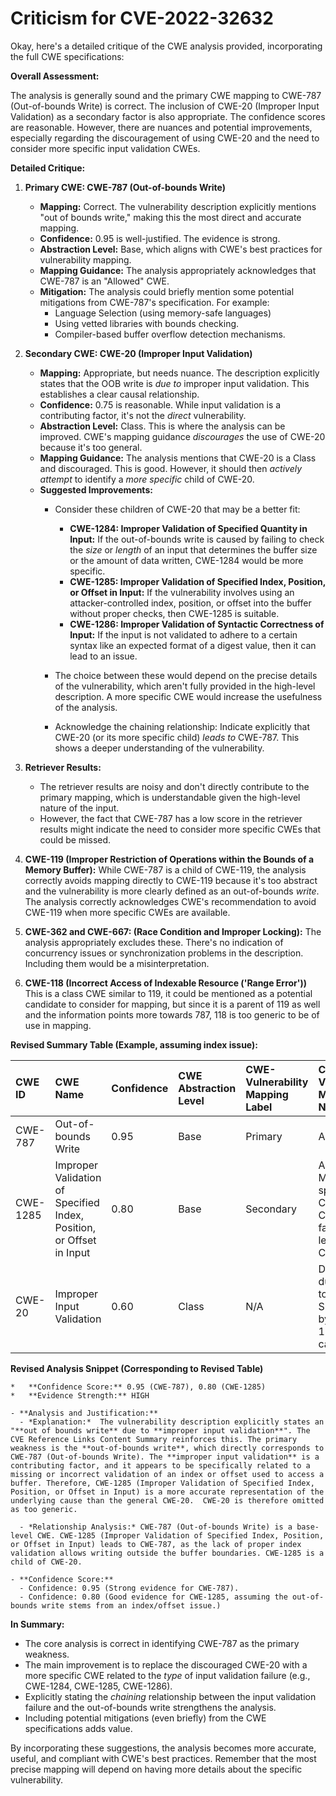# Criticism for CVE-2022-32632

Okay, here's a detailed critique of the CWE analysis provided, incorporating the full CWE specifications:

**Overall Assessment:**

The analysis is generally sound and the primary CWE mapping to CWE-787 (Out-of-bounds Write) is correct.  The inclusion of CWE-20 (Improper Input Validation) as a secondary factor is also appropriate. The confidence scores are reasonable. However, there are nuances and potential improvements, especially regarding the discouragement of using CWE-20 and the need to consider more specific input validation CWEs.

**Detailed Critique:**

1.  **Primary CWE: CWE-787 (Out-of-bounds Write)**
    *   **Mapping:** Correct. The vulnerability description explicitly mentions "out of bounds write," making this the most direct and accurate mapping.
    *   **Confidence:** 0.95 is well-justified. The evidence is strong.
    *   **Abstraction Level:**  Base, which aligns with CWE's best practices for vulnerability mapping.
    *   **Mapping Guidance:** The analysis appropriately acknowledges that CWE-787 is an "Allowed" CWE.
    *   **Mitigation:** The analysis could briefly mention some potential mitigations from CWE-787's specification. For example:
        *   Language Selection (using memory-safe languages)
        *   Using vetted libraries with bounds checking.
        *   Compiler-based buffer overflow detection mechanisms.

2.  **Secondary CWE: CWE-20 (Improper Input Validation)**
    *   **Mapping:** Appropriate, but needs nuance.  The description explicitly states that the OOB write is *due to* improper input validation.  This establishes a clear causal relationship.
    *   **Confidence:** 0.75 is reasonable. While input validation is a contributing factor, it's not the *direct* vulnerability.
    *   **Abstraction Level:** Class.  This is where the analysis can be improved. CWE's mapping guidance *discourages* the use of CWE-20 because it's too general.
    *   **Mapping Guidance:** The analysis mentions that CWE-20 is a Class and discouraged. This is good. However, it should then *actively attempt* to identify a *more specific* child of CWE-20.
    *   **Suggested Improvements:**
        *   Consider these children of CWE-20 that may be a better fit:
            *   **CWE-1284: Improper Validation of Specified Quantity in Input:**  If the out-of-bounds write is caused by failing to check the *size* or *length* of an input that determines the buffer size or the amount of data written, CWE-1284 would be more specific.
            *   **CWE-1285: Improper Validation of Specified Index, Position, or Offset in Input:** If the vulnerability involves using an attacker-controlled index, position, or offset into the buffer without proper checks, then CWE-1285 is suitable.
            *   **CWE-1286: Improper Validation of Syntactic Correctness of Input:** If the input is not validated to adhere to a certain syntax like an expected format of a digest value, then it can lead to an issue.

        *   The choice between these would depend on the precise details of the vulnerability, which aren't fully provided in the high-level description.  A more specific CWE would increase the usefulness of the analysis.
        *   Acknowledge the chaining relationship: Indicate explicitly that CWE-20 (or its more specific child) *leads to* CWE-787.  This shows a deeper understanding of the vulnerability.

3. **Retriever Results:**
    * The retriever results are noisy and don't directly contribute to the primary mapping, which is understandable given the high-level nature of the input.
    * However, the fact that CWE-787 has a low score in the retriever results might indicate the need to consider more specific CWEs that could be missed.

4.  **CWE-119 (Improper Restriction of Operations within the Bounds of a Memory Buffer):**  While CWE-787 is a child of CWE-119, the analysis correctly avoids mapping directly to CWE-119 because it's too abstract and the vulnerability is more clearly defined as an out-of-bounds *write*.  The analysis correctly acknowledges CWE's recommendation to avoid CWE-119 when more specific CWEs are available.

5.  **CWE-362 and CWE-667: (Race Condition and Improper Locking):** The analysis appropriately excludes these. There's no indication of concurrency issues or synchronization problems in the description. Including them would be a misinterpretation.

6.  **CWE-118 (Incorrect Access of Indexable Resource ('Range Error'))** This is a class CWE similar to 119, it could be mentioned as a potential candidate to consider for mapping, but since it is a parent of 119 as well and the information points more towards 787, 118 is too generic to be of use in mapping.

**Revised Summary Table (Example, assuming index issue):**

| CWE ID    | CWE Name                                                                        | Confidence | CWE Abstraction Level | CWE-Vulnerability Mapping Label | CWE-Vulnerability Mapping Notes                                                                                                                                                                                        |
| :-------- | :------------------------------------------------------------------------------- | :--------- | :---------------------- | :------------------------------ | :--------------------------------------------------------------------------------------------------------------------------------------------------------------------------------------------------------------------- |
| CWE-787   | Out-of-bounds Write                                                           | 0.95       | Base                    | Primary                         | Allowed                                                                                                                                                                                                |
| CWE-1285  | Improper Validation of Specified Index, Position, or Offset in Input | 0.80       | Base                    | Secondary                       | Allowed. More specific than CWE-20.  Contributing factor leading to CWE-787.                                                                                                                                |
| CWE-20   | Improper Input Validation                                                        | 0.60       | Class                    | N/A                         | Discouraged,  due to being too general. Superseded by CWE-1285 for this case.                                                                                                                                                             |

**Revised Analysis Snippet (Corresponding to Revised Table)**

```
*   **Confidence Score:** 0.95 (CWE-787), 0.80 (CWE-1285)
*   **Evidence Strength:** HIGH

- **Analysis and Justification:**  
  - *Explanation:*  The vulnerability description explicitly states an "**out of bounds write** due to **improper input validation**". The CVE Reference Links Content Summary reinforces this. The primary weakness is the **out-of-bounds write**, which directly corresponds to CWE-787 (Out-of-bounds Write). The **improper input validation** is a contributing factor, and it appears to be specifically related to a missing or incorrect validation of an index or offset used to access a buffer. Therefore, CWE-1285 (Improper Validation of Specified Index, Position, or Offset in Input) is a more accurate representation of the underlying cause than the general CWE-20.  CWE-20 is therefore omitted as too generic.
  
  - *Relationship Analysis:* CWE-787 (Out-of-bounds Write) is a base-level CWE. CWE-1285 (Improper Validation of Specified Index, Position, or Offset in Input) leads to CWE-787, as the lack of proper index validation allows writing outside the buffer boundaries. CWE-1285 is a child of CWE-20.

- **Confidence Score:**  
  - Confidence: 0.95 (Strong evidence for CWE-787).
  - Confidence: 0.80 (Good evidence for CWE-1285, assuming the out-of-bounds write stems from an index/offset issue.)
```

**In Summary:**

*   The core analysis is correct in identifying CWE-787 as the primary weakness.
*   The main improvement is to replace the discouraged CWE-20 with a more specific CWE related to the *type* of input validation failure (e.g., CWE-1284, CWE-1285, CWE-1286).
*   Explicitly stating the *chaining* relationship between the input validation failure and the out-of-bounds write strengthens the analysis.
*   Including potential mitigations (even briefly) from the CWE specifications adds value.

By incorporating these suggestions, the analysis becomes more accurate, useful, and compliant with CWE's best practices. Remember that the most precise mapping will depend on having more details about the specific vulnerability.